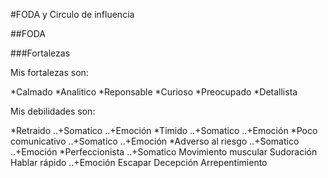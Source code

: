 #FODA y Circulo de influencia

##FODA

###Fortalezas

Mis fortalezas son:

*Calmado
*Analitico
*Reponsable
*Curioso
*Preocupado
*Detallista


Mis debilidades son:

*Retraido
..+Somatico
..+Emoción
*Timido
..+Somatico
..+Emoción
*Poco comunicativo
..+Somatico
..+Emoción
*Adverso al riesgo
..+Somatico
..+Emoción
*Perfeccionista
..+Somatico
Movimiento muscular
Sudoración
Hablar rápido
..+Emoción
Escapar
Decepción
Arrepentimiento
